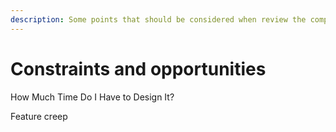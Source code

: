 ```yaml
---
description: Some points that should be considered when review the company activities.
---
```


# Constraints and opportunities

How Much Time Do I Have to Design It?

Feature creep

